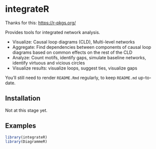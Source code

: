integrateR
================

<!-- README.md is generated from README.Rmd. Please edit that file -->

Thanks for this: <https://r-pkgs.org/>

<!-- badges: start -->

<!-- badges: end -->

Provides tools for integrated network analysis.

  - Visualize: Causal loop diagrams (CLD), Multi-level networks
  - Aggregate: Find dependencies between components of causal loop
    diagrams based on common effects on the rest of the CLD
  - Analyze: Count motifs, identify gaps, simulate baseline networks,
    identify virtuous and vicious circles
  - Visualize results: visualize loops, suggest ties, visualize gaps

You’ll still need to render `README.Rmd` regularly, to keep `README.md`
up-to-date.

## Installation

Not at this stage yet.

## Examples

``` r
library(integrateR)
library(DiagrammeR)
```

<!-- Recoding: -->

<!-- ```{r example} -->

<!-- library(integrater) -->

<!-- ## basic example code -->

<!-- ``` -->

<!-- ```{r} -->

<!-- animal_codebook <- data.frame( -->

<!--   animal = c("elephant", "pig", "lizard"), -->

<!--   family = c("mammal","mammal","reptile")) -->

<!-- vec <- sample(c("elephant", "pig", "lizard"), 50, TRUE) -->

<!-- vec -->

<!-- ``` -->

<!-- Let's recode this: -->

<!-- ```{r} -->

<!-- rename_based_on_codebook(input = vec, -->

<!--                          codebook = animal_codebook, -->

<!--                          rawvar = "animal", -->

<!--                          codevar = "family") -->

<!-- ``` -->
